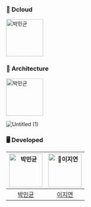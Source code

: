 
### 🍎 Dcloud
<img src="https://avatars.githubusercontent.com/DGU-Dcloud" width=100px alt="박민균"/>

### 🍎 Architecture
[<img src="[https://avatars.githubusercontent.com/DGU-Dcloud](https://github.com/DGU-Dcloud/Dcloud/issues/16#issue-2260736482)" width=100px alt="박민균"/>](https://github.com/DGU-Dcloud/Dcloud/issues/16#issue-2260736482)


![Untitled (1)](https://github.com/DGU-Dcloud/Dcloud/assets/86116666/8e40893b-1f33-400e-8360-d7d19143516d)

### 🖥️ Developed
| <img src="https://avatars.githubusercontent.com/u/86116666?v=4" width=90px alt="박민균"/>  |  <img src="https://avatars.githubusercontent.com/JiiiYeonn" width=90px alt="이지연"/> |  
| :-----: | :-----: |
| [박민균](https://github.com/parkmingyun99) |  [이지연](https://github.com/JiiiYeonn) |
